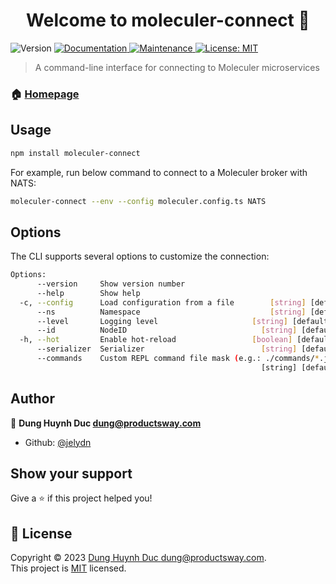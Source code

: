 <h1 align="center">Welcome to moleculer-connect 👋</h1>
<p>
  <img alt="Version" src="https://img.shields.io/badge/version-0.2.0-blue.svg?cacheSeconds=2592000" />
  <a href="https://github.com/jellydn/moleculer-connect#readme" target="_blank">
    <img alt="Documentation" src="https://img.shields.io/badge/documentation-yes-brightgreen.svg" />
  </a>
  <a href="https://github.com/jellydn/moleculer-connect/graphs/commit-activity" target="_blank">
    <img alt="Maintenance" src="https://img.shields.io/badge/Maintained%3F-yes-green.svg" />
  </a>
  <a href="https://github.com/jellydn/moleculer-connect/blob/master/LICENSE" target="_blank">
    <img alt="License: MIT" src="https://img.shields.io/github/license/jellydn/moleculer-connect" />
  </a>
</p>

> A command-line interface for connecting to Moleculer microservices

### 🏠 [Homepage](https://github.com/jellydn/moleculer-connect#readme)

## Usage

```sh
npm install moleculer-connect
```

For example, run below command to connect to a Moleculer broker with NATS:

```sh
moleculer-connect --env --config moleculer.config.ts NATS
```

## Options

The CLI supports several options to customize the connection:

```sh
Options:
      --version     Show version number                                [boolean]
      --help        Show help                                          [boolean]
  -c, --config      Load configuration from a file        [string] [default: ""]
      --ns          Namespace                             [string] [default: ""]
      --level       Logging level                     [string] [default: "info"]
      --id          NodeID                              [string] [default: null]
  -h, --hot         Enable hot-reload                 [boolean] [default: false]
      --serializer  Serializer                          [string] [default: null]
      --commands    Custom REPL command file mask (e.g.: ./commands/*.js)
                                                        [string] [default: null]
```

## Author

👤 **Dung Huynh Duc <dung@productsway.com>**

-   Github: [@jelydn](https://github.com/jelydn)

## Show your support

Give a ⭐️ if this project helped you!

## 📝 License

Copyright © 2023 [Dung Huynh Duc <dung@productsway.com>](https://github.com/jelydn).<br />
This project is [MIT](https://github.com/jelydn/moleculer-connect/blob/master/LICENSE) licensed.
